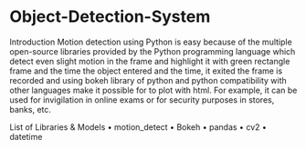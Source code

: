 # Object-Detection-System


Introduction
Motion detection using Python is easy because of the multiple open-source libraries provided by the Python programming language which detect even slight motion in the frame and highlight it with green rectangle frame and the time the object entered and the time, it exited the frame is recorded and using bokeh library of python and python compatibility with other languages make it possible for to plot with html. For example, it can be used for invigilation in online exams or for security purposes in stores, banks, etc.


List of Libraries & Models
• motion_detect
• Bokeh
• pandas
• cv2
• datetime
